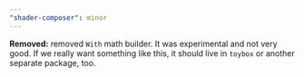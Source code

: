 ```yaml
---
"shader-composer": minor
---
```


**Removed:** removed `With` math builder. It was experimental and not very good. If we really want something like this, it should live in `toybox` or another separate package, too.
